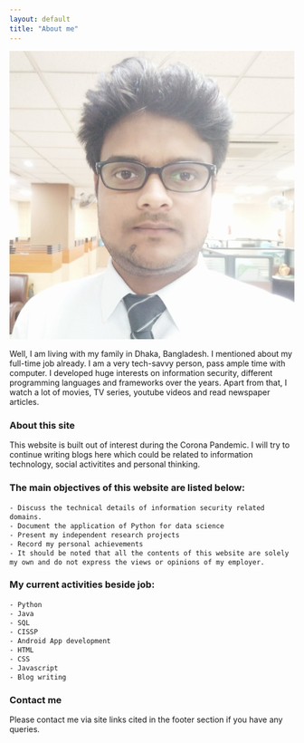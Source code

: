 ```yaml
---
layout: default
title: "About me"
---
```


<div class="img_textinline">
<img src="/media/afser_photo.jpg" alt="Avatar" class="avatar">
</div>

Well, I am living with my family in Dhaka, Bangladesh. I mentioned about my full-time job already. I am a very tech-savvy person, pass ample time with computer. I developed huge interests on information security, different programming languages and frameworks over the years. Apart from that, I watch a lot of movies, TV series, youtube videos and read newspaper articles.

###	About this site

This website is built out of interest during the Corona Pandemic. I will try to continue writing blogs here which could be related to information technology, social activitites and personal thinking.

###	The main objectives of this website are listed below:

	- Discuss the technical details of information security related domains.
	- Document the application of Python for data science
	- Present my independent research projects
	- Record my personal achievements
	- It should be noted that all the contents of this website are solely my own and do not express the views or opinions of my employer.

###	My current activities beside job:

	- Python
	- Java
	- SQL
	- CISSP
	- Android App development
	- HTML
	- CSS
	- Javascript
	- Blog writing
	
### Contact me

Please contact me via site links cited in the footer section if you have any queries.